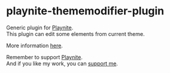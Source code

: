 # playnite-thememodifier-plugin
Generic plugin for [Playnite](https://playnite.link).   
This plugin can edit some elements from current theme.     

More information [here](https://playnite.link/forum/thread-388.html).

Remember to support [Playnite](https://www.patreon.com/playnite).  
And if you like my work, you can [support me](https://www.paypal.me/lacro59).
